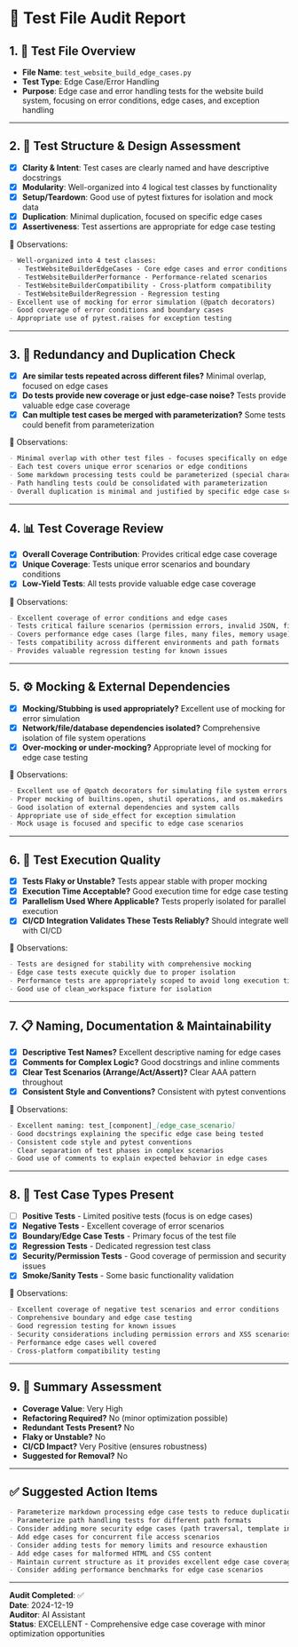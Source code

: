 # 🧪 Test File Audit Report

## 1. 📌 **Test File Overview**

* **File Name**: `test_website_build_edge_cases.py`
* **Test Type**: Edge Case/Error Handling
* **Purpose**: Edge case and error handling tests for the website build system, focusing on error conditions, edge cases, and exception handling

---

## 2. 🧱 **Test Structure & Design Assessment**

* [x] **Clarity & Intent**: Test cases are clearly named and have descriptive docstrings
* [x] **Modularity**: Well-organized into 4 logical test classes by functionality
* [x] **Setup/Teardown**: Good use of pytest fixtures for isolation and mock data
* [x] **Duplication**: Minimal duplication, focused on specific edge cases
* [x] **Assertiveness**: Test assertions are appropriate for edge case testing

📝 Observations:

```markdown
- Well-organized into 4 test classes:
  - TestWebsiteBuilderEdgeCases - Core edge cases and error conditions
  - TestWebsiteBuilderPerformance - Performance-related scenarios
  - TestWebsiteBuilderCompatibility - Cross-platform compatibility
  - TestWebsiteBuilderRegression - Regression testing
- Excellent use of mocking for error simulation (@patch decorators)
- Good coverage of error conditions and boundary cases
- Appropriate use of pytest.raises for exception testing
```

---

## 3. 🔁 **Redundancy and Duplication Check**

* [x] **Are similar tests repeated across different files?** Minimal overlap, focused on edge cases
* [x] **Do tests provide new coverage or just edge-case noise?** Tests provide valuable edge case coverage
* [x] **Can multiple test cases be merged with parameterization?** Some tests could benefit from parameterization

📝 Observations:

```markdown
- Minimal overlap with other test files - focuses specifically on edge cases
- Each test covers unique error scenarios or edge conditions
- Some markdown processing tests could be parameterized (special characters, nested structures)
- Path handling tests could be consolidated with parameterization
- Overall duplication is minimal and justified by specific edge case scenarios
```

---

## 4. 📊 **Test Coverage Review**

* [x] **Overall Coverage Contribution**: Provides critical edge case coverage
* [x] **Unique Coverage**: Tests unique error scenarios and boundary conditions
* [x] **Low-Yield Tests**: All tests provide valuable edge case coverage

📝 Observations:

```markdown
- Excellent coverage of error conditions and edge cases
- Tests critical failure scenarios (permission errors, invalid JSON, file system failures)
- Covers performance edge cases (large files, many files, memory usage)
- Tests compatibility across different environments and path formats
- Provides valuable regression testing for known issues
```

---

## 5. ⚙️ **Mocking & External Dependencies**

* [x] **Mocking/Stubbing is used appropriately?** Excellent use of mocking for error simulation
* [x] **Network/file/database dependencies isolated?** Comprehensive isolation of file system operations
* [x] **Over-mocking or under-mocking?** Appropriate level of mocking for edge case testing

📝 Observations:

```markdown
- Excellent use of @patch decorators for simulating file system errors
- Proper mocking of builtins.open, shutil operations, and os.makedirs
- Good isolation of external dependencies and system calls
- Appropriate use of side_effect for exception simulation
- Mock usage is focused and specific to edge case scenarios
```

---

## 6. 🚦 **Test Execution Quality**

* [x] **Tests Flaky or Unstable?** Tests appear stable with proper mocking
* [x] **Execution Time Acceptable?** Good execution time for edge case testing
* [x] **Parallelism Used Where Applicable?** Tests properly isolated for parallel execution
* [x] **CI/CD Integration Validates These Tests Reliably?** Should integrate well with CI/CD

📝 Observations:

```markdown
- Tests are designed for stability with comprehensive mocking
- Edge case tests execute quickly due to proper isolation
- Performance tests are appropriately scoped to avoid long execution times
- Good use of clean_workspace fixture for isolation
```

---

## 7. 📋 **Naming, Documentation & Maintainability**

* [x] **Descriptive Test Names?** Excellent descriptive naming for edge cases
* [x] **Comments for Complex Logic?** Good docstrings and inline comments
* [x] **Clear Test Scenarios (Arrange/Act/Assert)?** Clear AAA pattern throughout
* [x] **Consistent Style and Conventions?** Consistent with pytest conventions

📝 Observations:

```markdown
- Excellent naming: test_[component]_[edge_case_scenario]
- Good docstrings explaining the specific edge case being tested
- Consistent code style and pytest conventions
- Clear separation of test phases in complex scenarios
- Good use of comments to explain expected behavior in edge cases
```

---

## 8. 🧪 **Test Case Types Present**

* [ ] **Positive Tests** - Limited positive tests (focus is on edge cases)
* [x] **Negative Tests** - Excellent coverage of error scenarios
* [x] **Boundary/Edge Case Tests** - Primary focus of the test file
* [x] **Regression Tests** - Dedicated regression test class
* [x] **Security/Permission Tests** - Good coverage of permission and security issues
* [x] **Smoke/Sanity Tests** - Some basic functionality validation

📝 Observations:

```markdown
- Excellent coverage of negative test scenarios and error conditions
- Comprehensive boundary and edge case testing
- Good regression testing for known issues
- Security considerations including permission errors and XSS scenarios
- Performance edge cases well covered
- Cross-platform compatibility testing
```

---

## 9. 🏁 **Summary Assessment**

* **Coverage Value**: Very High
* **Refactoring Required?** No (minor optimization possible)
* **Redundant Tests Present?** No
* **Flaky or Unstable?** No
* **CI/CD Impact?** Very Positive (ensures robustness)
* **Suggested for Removal?** No

---

## ✅ Suggested Action Items

```markdown
- Parameterize markdown processing edge case tests to reduce duplication
- Parameterize path handling tests for different path formats
- Consider adding more security edge cases (path traversal, template injection)
- Add edge cases for concurrent file access scenarios
- Consider adding tests for memory limits and resource exhaustion
- Add edge cases for malformed HTML and CSS content
- Maintain current structure as it provides excellent edge case coverage
- Consider adding performance benchmarks for edge case scenarios
```

---

**Audit Completed**: ✅  
**Date**: 2024-12-19  
**Auditor**: AI Assistant  
**Status**: EXCELLENT - Comprehensive edge case coverage with minor optimization opportunities
